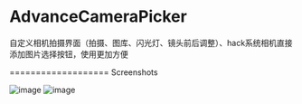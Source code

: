 AdvanceCameraPicker
===================

自定义相机拍摄界面（拍摄、图库、闪光灯、镜头前后调整）、hack系统相机直接添加图片选择按钮，使用更加方便

===================
Screenshots

![image](https://github.com/jimneylee/AdvanceCameraPicker/raw/master/Resource/Screenshots/ErrorResolve/hack_system_picker.png)
![image](https://github.com/jimneylee/AdvanceCameraPicker/raw/master/Resource/Screenshots/ErrorResolve/custom_picker.png)
